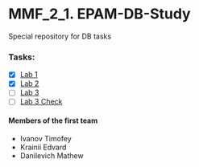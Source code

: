 # MMF_2_1. EPAM-DB-Study
Special repository for DB tasks

### Tasks:
- [x] [Lab 1](../master/report_lab1)
- [x] [Lab 2](../master/MMF_2_1)
- [ ] [Lab 3](../master/MMF_2_1/upgrade/upgrade001)
- [ ] [Lab 3 Check](../master/MMF_2_1/upgrade/upgrade002)

#### Members of the first team
* Ivanov Timofey
* Krainii Edvard
* Danilevich Mathew
